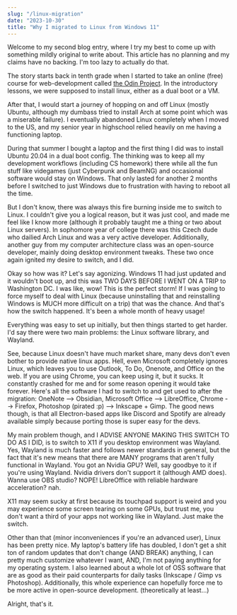 ```yaml
---
slug: "/linux-migration"
date: "2023-10-30"
title: "Why I migrated to Linux from Windows 11"
---
```


Welcome to my second blog entry, where I try my best to come up with something mildly original to write about. This article has no planning and my claims have no backing. I'm too lazy to actually do that. 

The story starts back in tenth grade when I started to take an online (free) course for web-development called [the Odin Project](https://theodinproject.com). In the introductory lessons, we were supposed to install linux, either as a dual boot or a VM. 

After that, I would start a journey of hopping on and off Linux (mostly Ubuntu, although my dumbass tried to install Arch at some point which was a miserable failure). I eventually abandoned Linux completely when I moved to the US, and my senior year in highschool relied heavily on me having a functioning laptop. 

During that summer I bought a laptop and the first thing I did was to install Ubuntu 20.04 in a dual boot config. The thinking was to keep all my development workflows (including CS homework) there while all the fun stuff like videgames (just Cyberpunk and BeamNG) and occasional software would stay on Windows. That only lasted for another 2 months before I switched to just Windows due to frustration with having to reboot all the time.

But I don't know, there was always this fire burning inside me to switch to Linux. I couldn't give you a logical reason, but it was just cool, and made me feel like I know more (although it probably taught me a thing or two about Linux servers). In sophomore year of college there was this Czech dude who dailied Arch Linux and was a very active developer. Additionally, another guy from my computer architecture class was an open-source developer, mainly doing desktop environment tweaks. These two once again ignited my desire to switch, and I did.

Okay so how was it? Let's say agonizing. Windows 11 had just updated and it wouldn't boot up, and this was TWO DAYS BEFORE I WENT ON A TRIP to Washington DC. I was like, wow! This is the perfect storm! If I was going to force myself to deal with Linux (because uninstalling that and reinstalling Windows is MUCH more difficult on a trip) that was the chance. And that's how the switch happened. It's been a whole month of heavy usage!

Everything was easy to set up initially, but then things started to get harder. I'd say there were two main problems: the Linux software library, and Wayland. 

See, because Linux doesn't have much market share, many devs don't even bother to provide native linux apps. Hell, even Microsoft completely ignores Linux, which leaves you to use Outlook, To Do, Onenote, and Office on the web. If you are using Chrome, you can keep using it, but it sucks. It constantly crashed for me and for some reason opening it would take forever. Here's all the software I had to switch to and get used to after the migration: OneNote --> Obsidian, Microsoft Office --> LibreOffice, Chrome --> Firefox, Photoshop (pirated :p) --> Inkscape + Gimp. The good news though, is that all Electron-based apps like Discord and Spotify are already available simply because porting those is super easy for the devs.

My main problem though, and I ADVISE ANYONE MAKING THIS SWITCH TO DO AS I DID, is to switch to X11 if you desktop environment was Wayland. Yes, Wayland is much faster and follows newer standards in general, but the fact that it's new means that there are MANY programs that aren't fully functional in Wayland. You got an Nvidia GPU? Well, say goodbye to it if you're using Wayland. Nvidia drivers don't support it (although AMD does). Wanna use OBS studio? NOPE! LibreOffice with reliable hardware acceleration? nah. 

X11 may seem sucky at first because its touchpad support is weird and you may experience some screen tearing on some GPUs, but trust me, you don't want a third of your apps not working like in Wayland. Just make the switch. 

Other than that (minor inconveniences if you're an advanced user), Linux has been pretty nice. My laptop's battery life has doubled, I don't get a shit ton of random updates that don't change (AND BREAK) anything, I can pretty much customize whatever I want, AND, I'm not paying anything for my operating system. I also learned about a whole lot of OSS software that are as good as their paid counterparts for daily tasks (Inkscape / Gimp vs Photoshop). Additionally, this whole experience can hopefully force me to be more active in open-source development. (theoretically at least...)

Alright, that's it. 
